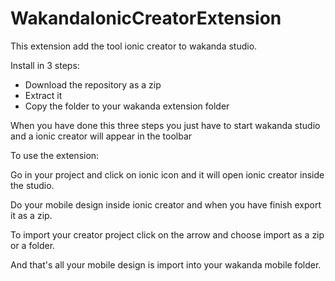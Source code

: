 # WakandaIonicCreatorExtension

This extension add the tool ionic creator to wakanda studio.

Install in 3 steps:
- Download the repository as a zip
- Extract it
- Copy the folder to your wakanda extension folder

When you have done this three steps you just have to start wakanda studio and a ionic creator will appear in the toolbar

To use the extension:

Go in your project and click on ionic icon and it will open ionic creator inside the studio.

Do your mobile design inside ionic creator and when you have finish export it as a zip.

To import your creator project click on the arrow and choose import as a zip or a folder.

And that's all your mobile design is import into your wakanda mobile folder.
